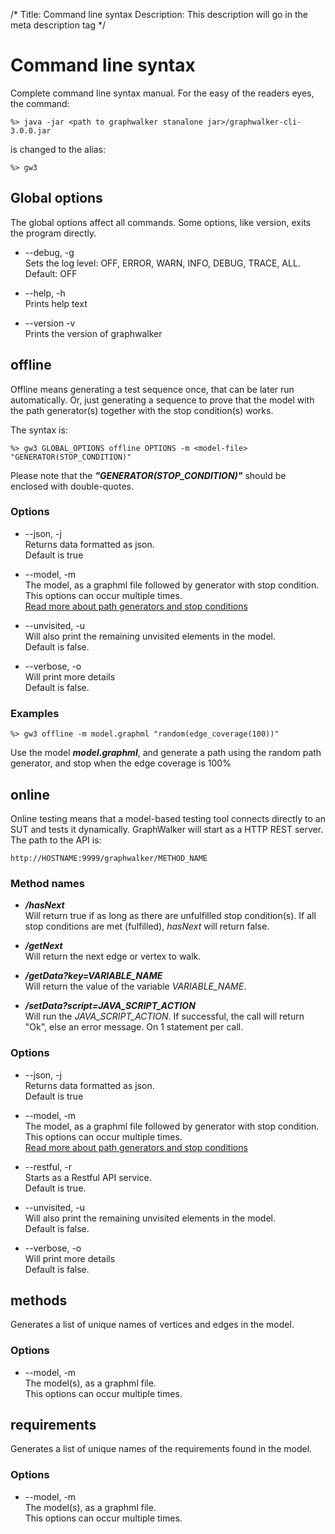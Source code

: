 /*
Title: Command line syntax
Description: This description will go in the meta description tag
*/

# Command line syntax

Complete command line syntax manual. For the easy of the readers eyes, the command:
~~~
%> java -jar <path to graphwalker stanalone jar>/graphwalker-cli-3.0.0.jar
~~~
is changed to the alias:
~~~
%> gw3
~~~

## Global options

The global options affect all commands. Some options, like version, exits the program directly.

* --debug, -g<br>
Sets the log level: OFF, ERROR, WARN, INFO, DEBUG, TRACE, ALL.
Default: OFF<br>

* --help, -h<br>
Prints help text

* --version -v<br>
Prints the version of graphwalker

## offline

Offline means generating a test sequence once, that can be later run automatically. Or, just generating a sequence to prove that the model with the path generator(s) together with the stop condition(s) works.

The syntax is:
~~~
%> gw3 GLOBAL_OPTIONS offline OPTIONS -m <model-file> "GENERATOR(STOP_CONDITION)"
~~~
Please note that the ***"GENERATOR(STOP_CONDITION)"*** should be enclosed with double-quotes.

### Options

* --json, -j<br>
Returns data formatted as json.<br>
Default is true

* --model, -m <br>
The model, as a graphml file followed by generator with stop condition.<br>
This options can occur multiple times.<br>
[Read more about path generators and stop conditions](/pico/docs/path_generators_and_stop_conditions)

* --unvisited, -u<br>
Will also print the remaining unvisited elements in the model.<br>
Default is false.

* --verbose, -o<br>
Will print more details<br>
Default is false.

### Examples

~~~
%> gw3 offline -m model.graphml "random(edge_coverage(100))"
~~~
Use the model ***model.graphml***, and generate a path using the random path generator, and stop when the edge coverage is 100%


## online

Online testing means that a model-based testing tool connects directly to an SUT and tests it dynamically. GraphWalker will start as a HTTP REST server. The path to the API is:
~~~
http://HOSTNAME:9999/graphwalker/METHOD_NAME
~~~

### Method names

* ***/hasNext***<br>
Will return true if as long as there are unfulfilled stop condition(s). If all stop conditions are met (fulfilled), *hasNext* will return false.

* ***/getNext***<br>
Will return the next edge or vertex to walk.

* ***/getData?key=VARIABLE_NAME***<br>
Will return the value of the variable *VARIABLE_NAME*.

* ***/setData?script=JAVA_SCRIPT_ACTION***<br>
Will run the *JAVA_SCRIPT_ACTION*. If successful, the call will return "Ok", else an error message. On 1 statement per call.


### Options

* --json, -j<br>
Returns data formatted as json.<br>
Default is true

* --model, -m <br>
The model, as a graphml file followed by generator with stop condition.<br>
This options can occur multiple times.<br>
[Read more about path generators and stop conditions](/pico/docs/path_generators_and_stop_conditions)

* --restful, -r<br>
Starts as a Restful API service.<br>
Default is true.

* --unvisited, -u<br>
Will also print the remaining unvisited elements in the model.<br>
Default is false.

* --verbose, -o<br>
Will print more details<br>
Default is false.

## methods

Generates a list of unique names of vertices and edges in the model.

### Options

* --model, -m <br>
The model(s), as a graphml file.<br>
This options can occur multiple times.

## requirements

Generates a list of unique names of the requirements found in the model.

### Options

* --model, -m <br>
The model(s), as a graphml file.<br>
This options can occur multiple times.

